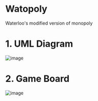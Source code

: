 # Watopoly
Waterloo's modified version of monopoly

# 1. UML Diagram
![image](https://user-images.githubusercontent.com/88065831/229371445-22cc604f-bf64-4e21-b04b-045a2f784835.png)

# 2. Game Board
![image](https://user-images.githubusercontent.com/88065831/229371828-24cf2846-9ca9-4fae-bec3-7a2c6fa2d8f7.png)

